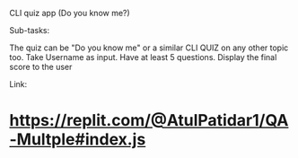 CLI quiz app (Do you know me?)

Sub-tasks:

The quiz can be "Do you know me" or a similar CLI QUIZ on any other topic too. Take Username as input.
Have at least 5 questions.
Display the final score to the user

Link:
# https://replit.com/@AtulPatidar1/QA-Multple#index.js
